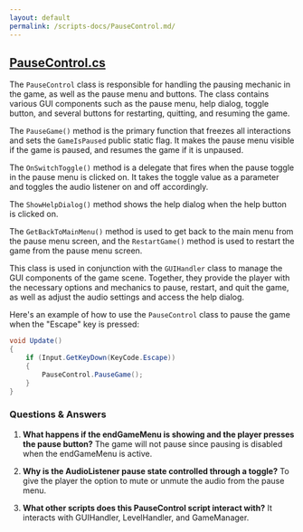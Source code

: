 ```yaml
---
layout: default
permalink: /scripts-docs/PauseControl.md/
---
```


## [PauseControl.cs](https://github.com/corovcam/pipe-world/blob/main/Assets/Scripts/PauseControl.cs)

The `PauseControl` class is responsible for handling the pausing mechanic in the game, as well as the pause menu and buttons. The class contains various GUI components such as the pause menu, help dialog, toggle button, and several buttons for restarting, quitting, and resuming the game. 

The `PauseGame()` method is the primary function that freezes all interactions and sets the `GameIsPaused` public static flag. It makes the pause menu visible if the game is paused, and resumes the game if it is unpaused. 

The `OnSwitchToggle()` method is a delegate that fires when the pause toggle in the pause menu is clicked on. It takes the toggle value as a parameter and toggles the audio listener on and off accordingly. 

The `ShowHelpDialog()` method shows the help dialog when the help button is clicked on. 

The `GetBackToMainMenu()` method is used to get back to the main menu from the pause menu screen, and the `RestartGame()` method is used to restart the game from the pause menu screen. 

This class is used in conjunction with the `GUIHandler` class to manage the GUI components of the game scene. Together, they provide the player with the necessary options and mechanics to pause, restart, and quit the game, as well as adjust the audio settings and access the help dialog. 

Here's an example of how to use the `PauseControl` class to pause the game when the "Escape" key is pressed:

```csharp
void Update()
{
    if (Input.GetKeyDown(KeyCode.Escape))
    {
        PauseControl.PauseGame();
    }
}
``` 

### Questions & Answers

1. **What happens if the endGameMenu is showing and the player presses the pause button?**
    The game will not pause since pausing is disabled when the endGameMenu is active.

2. **Why is the AudioListener pause state controlled through a toggle?**
    To give the player the option to mute or unmute the audio from the pause menu.

3. **What other scripts does this PauseControl script interact with?**
    It interacts with GUIHandler, LevelHandler, and GameManager.